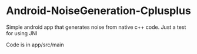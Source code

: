 # Android-NoiseGeneration-Cplusplus
 Simple android app that generates noise from native c++ code. Just a test for using JNI
 
 
 Code is in app/src/main

